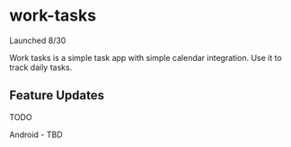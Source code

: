 # work-tasks

Launched 8/30

Work tasks is a simple task app with simple calendar integration. Use it to track daily tasks.


## Feature Updates

TODO

Android - TBD
